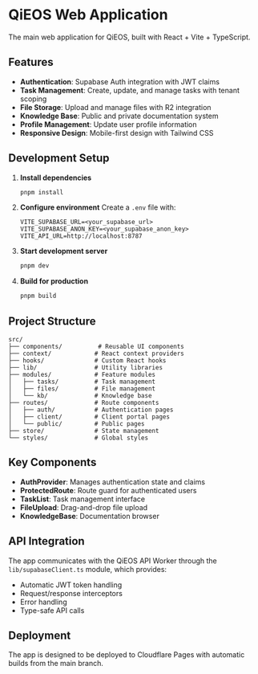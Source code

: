 # QiEOS Web Application

The main web application for QiEOS, built with React + Vite + TypeScript.

## Features

- **Authentication**: Supabase Auth integration with JWT claims
- **Task Management**: Create, update, and manage tasks with tenant scoping
- **File Storage**: Upload and manage files with R2 integration
- **Knowledge Base**: Public and private documentation system
- **Profile Management**: Update user profile information
- **Responsive Design**: Mobile-first design with Tailwind CSS

## Development Setup

1. **Install dependencies**
   ```bash
   pnpm install
   ```

2. **Configure environment**
   Create a `.env` file with:
   ```env
   VITE_SUPABASE_URL=<your_supabase_url>
   VITE_SUPABASE_ANON_KEY=<your_supabase_anon_key>
   VITE_API_URL=http://localhost:8787
   ```

3. **Start development server**
   ```bash
   pnpm dev
   ```

4. **Build for production**
   ```bash
   pnpm build
   ```

## Project Structure

```
src/
├── components/          # Reusable UI components
├── context/            # React context providers
├── hooks/              # Custom React hooks
├── lib/                # Utility libraries
├── modules/            # Feature modules
│   ├── tasks/          # Task management
│   ├── files/          # File management
│   └── kb/             # Knowledge base
├── routes/             # Route components
│   ├── auth/           # Authentication pages
│   ├── client/         # Client portal pages
│   └── public/         # Public pages
├── store/              # State management
└── styles/             # Global styles
```

## Key Components

- **AuthProvider**: Manages authentication state and claims
- **ProtectedRoute**: Route guard for authenticated users
- **TaskList**: Task management interface
- **FileUpload**: Drag-and-drop file upload
- **KnowledgeBase**: Documentation browser

## API Integration

The app communicates with the QiEOS API Worker through the `lib/supabaseClient.ts` module, which provides:

- Automatic JWT token handling
- Request/response interceptors
- Error handling
- Type-safe API calls

## Deployment

The app is designed to be deployed to Cloudflare Pages with automatic builds from the main branch.